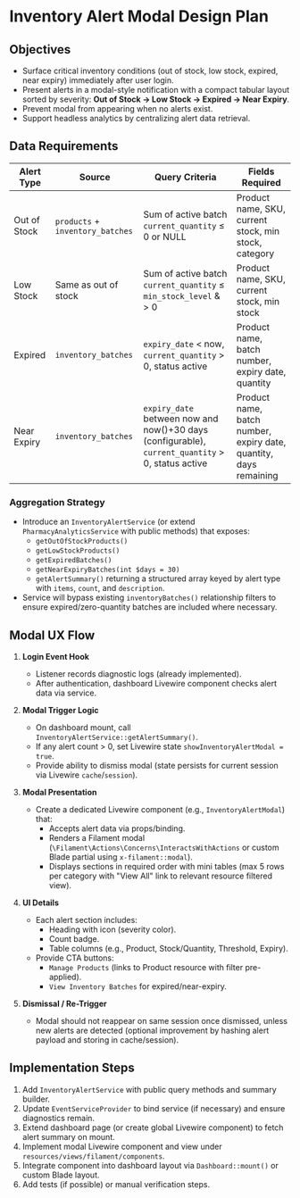 # Inventory Alert Modal Design Plan

## Objectives
- Surface critical inventory conditions (out of stock, low stock, expired, near expiry) immediately after user login.
- Present alerts in a modal-style notification with a compact tabular layout sorted by severity: **Out of Stock → Low Stock → Expired → Near Expiry**.
- Prevent modal from appearing when no alerts exist.
- Support headless analytics by centralizing alert data retrieval.

## Data Requirements

| Alert Type | Source | Query Criteria | Fields Required |
|------------|--------|----------------|-----------------|
| Out of Stock | `products` + `inventory_batches` | Sum of active batch `current_quantity` ≤ 0 or NULL | Product name, SKU, current stock, min stock, category |
| Low Stock | Same as out of stock | Sum of active batch `current_quantity` ≤ `min_stock_level` & > 0 | Product name, SKU, current stock, min stock |
| Expired | `inventory_batches` | `expiry_date` < now, `current_quantity` > 0, status active | Product name, batch number, expiry date, quantity |
| Near Expiry | `inventory_batches` | `expiry_date` between now and now()+30 days (configurable), `current_quantity` > 0, status active | Product name, batch number, expiry date, quantity, days remaining |

### Aggregation Strategy
- Introduce an `InventoryAlertService` (or extend `PharmacyAnalyticsService` with public methods) that exposes:
  - `getOutOfStockProducts()`
  - `getLowStockProducts()`
  - `getExpiredBatches()`
  - `getNearExpiryBatches(int $days = 30)`
  - `getAlertSummary()` returning a structured array keyed by alert type with `items`, `count`, and `description`.
- Service will bypass existing `inventoryBatches()` relationship filters to ensure expired/zero-quantity batches are included where necessary.

## Modal UX Flow

1. **Login Event Hook**
   - Listener records diagnostic logs (already implemented).
   - After authentication, dashboard Livewire component checks alert data via service.

2. **Modal Trigger Logic**
   - On dashboard mount, call `InventoryAlertService::getAlertSummary()`.
   - If any alert count > 0, set Livewire state `showInventoryAlertModal = true`.
   - Provide ability to dismiss modal (state persists for current session via Livewire `cache`/`session`).

3. **Modal Presentation**
   - Create a dedicated Livewire component (e.g., `InventoryAlertModal`) that:
     - Accepts alert data via props/binding.
     - Renders a Filament modal (`\Filament\Actions\Concerns\InteractsWithActions` or custom Blade partial using `x-filament::modal`).
     - Displays sections in required order with mini tables (max 5 rows per category with "View All" link to relevant resource filtered view).

4. **UI Details**
   - Each alert section includes:
     - Heading with icon (severity color).
     - Count badge.
     - Table columns (e.g., Product, Stock/Quantity, Threshold, Expiry).
   - Provide CTA buttons:
     - `Manage Products` (links to Product resource with filter pre-applied).
     - `View Inventory Batches` for expired/near-expiry.

5. **Dismissal / Re-Trigger**
   - Modal should not reappear on same session once dismissed, unless new alerts are detected (optional improvement by hashing alert payload and storing in cache/session).

## Implementation Steps

1. Add `InventoryAlertService` with public query methods and summary builder.
2. Update `EventServiceProvider` to bind service (if necessary) and ensure diagnostics remain.
3. Extend dashboard page (or create global Livewire component) to fetch alert summary on mount.
4. Implement modal Livewire component and view under `resources/views/filament/components`.
5. Integrate component into dashboard layout via `Dashboard::mount()` or custom Blade layout.
6. Add tests (if possible) or manual verification steps.
